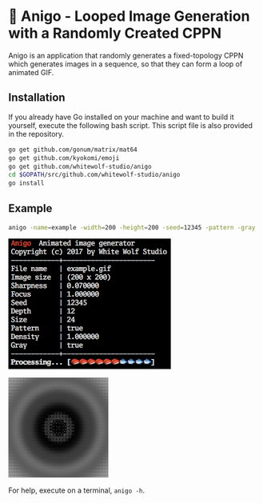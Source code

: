 # &#127843; Anigo - Looped Image Generation with a Randomly Created CPPN
Anigo is an application that randomly generates a fixed-topology CPPN which
generates images in a sequence, so that they can form a loop of animated GIF.

## Installation
If you already have Go installed on your machine and want to build it yourself,
execute the following bash script. This script file is also provided in the repository.

```bash
go get github.com/gonum/matrix/mat64
go get github.com/kyokomi/emoji
go get github.com/whitewolf-studio/anigo
cd $GOPATH/src/github.com/whitewolf-studio/anigo
go install
```

## Example
```bash
anigo -name=example -width=200 -height=200 -seed=12345 -pattern -gray
```
![alt text](https://github.com/jinyeom/anigo/blob/master/screenshot.png "screenshot")

![alt text](https://github.com/jinyeom/anigo/blob/master/example.gif "example animation")

For help, execute on a terminal, `anigo -h`.
